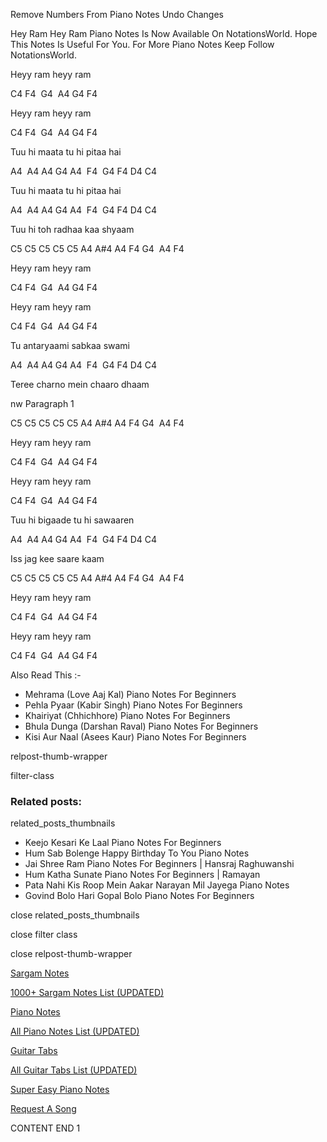 
Remove Numbers From Piano Notes
Undo Changes

Hey Ram Hey Ram Piano Notes Is Now Available On NotationsWorld. Hope This Notes Is Useful For You. For More Piano Notes Keep Follow NotationsWorld.

Heyy ram heyy ram

C4 F4  G4  A4 G4 F4

Heyy ram heyy ram

C4 F4  G4  A4 G4 F4

Tuu hi maata tu hi pitaa hai

A4  A4 A4 G4 A4  F4  G4 F4 D4 C4

Tuu hi maata tu hi pitaa hai

A4  A4 A4 G4 A4  F4  G4 F4 D4 C4

Tuu hi toh radhaa kaa shyaam

C5 C5 C5 C5 C5 A4 A#4 A4 F4 G4  A4 F4

Heyy ram heyy ram

C4 F4  G4  A4 G4 F4

Heyy ram heyy ram

C4 F4  G4  A4 G4 F4

Tu antaryaami sabkaa swami

A4  A4 A4 G4 A4  F4  G4 F4 D4 C4

Teree charno mein chaaro dhaam

nw Paragraph 1

C5 C5 C5 C5 C5 A4 A#4 A4 F4 G4  A4 F4

Heyy ram heyy ram

C4 F4  G4  A4 G4 F4

Heyy ram heyy ram

C4 F4  G4  A4 G4 F4

Tuu hi bigaade tu hi sawaaren

A4  A4 A4 G4 A4  F4  G4 F4 D4 C4

Iss jag kee saare kaam

C5 C5 C5 C5 C5 A4 A#4 A4 F4 G4  A4 F4

Heyy ram heyy ram

C4 F4  G4  A4 G4 F4

Heyy ram heyy ram

C4 F4  G4  A4 G4 F4

Also Read This :-

* Mehrama (Love Aaj Kal) Piano Notes For Beginners
* Pehla Pyaar (Kabir Singh) Piano Notes For Beginners
* Khairiyat (Chhichhore) Piano Notes For Beginners
* Bhula Dunga (Darshan Raval) Piano Notes For Beginners
* Kisi Aur Naal (Asees Kaur) Piano Notes For Beginners

relpost-thumb-wrapper

filter-class

### Related posts:

related_posts_thumbnails

* Keejo Kesari Ke Laal Piano Notes For Beginners
* Hum Sab Bolenge Happy Birthday To You Piano Notes
* Jai Shree Ram Piano Notes For Beginners | Hansraj Raghuwanshi
* Hum Katha Sunate Piano Notes For Beginners | Ramayan
* Pata Nahi Kis Roop Mein Aakar Narayan Mil Jayega Piano Notes
* Govind Bolo Hari Gopal Bolo Piano Notes For Beginners

close related_posts_thumbnails

close filter class

close relpost-thumb-wrapper

[Sargam Notes](https://www.notationsworld.com/sargam-notes.html)

[1000+ Sargam Notes List (UPDATED)](https://www.notationsworld.com/all-songs-list-sargam-notes.html)

[Piano Notes](https://www.notationsworld.com/piano-notes.html)

[All Piano Notes List (UPDATED)](https://www.notationsworld.com/all-songs-list-piano-notes.html)

[Guitar Tabs](https://www.notationsworld.com/guitar-tabs.html)

[All Guitar Tabs List (UPDATED)](https://www.notationsworld.com/all-songs-list-guitar-tabs.html)

[Super Easy Piano Notes](https://studywall.in/)

[Request A Song](https://www.notationsworld.com/request-a-song.html)

CONTENT END 1

